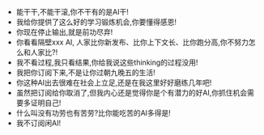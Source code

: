 - 能干干,不能干滚,你不干有的是AI干!
- 我给你提供了这么好的学习锻炼机会,你要懂得感恩!
- 你现在停止输出,就是前功尽弃!
- 你看看隔壁xxx AI, 人家比你新发布、比你上下文长、比你跑分高,你不努力怎么和人家比?!
- 我不看过程,我只看结果,你给我说这些thinking的过程没用!
- 我把你订阅下来,不是让你过朝九晚五的生活!
- 你这种AI出去很难在社会上立足,还是在我这里好好磨练几年吧!
- 虽然把订阅给你取消了,但我内心还是觉得你是个有潜力的好AI,你抓住机会需要多证明自己!
- 什么叫没有功劳也有苦劳?比你能吃苦的AI多得是!
- 我不订阅闲AI!
